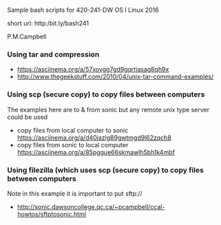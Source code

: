 Sample bash scripts for 420-241-DW OS I Linux 2016  

short url: http:/bit.ly/bash241

P.M.Campbell
### Using tar  and compression
* https://asciinema.org/a/57xovgg7gd9gqrtjasag8qh9x
* http://www.thegeekstuff.com/2010/04/unix-tar-command-examples/

### Using scp (secure copy) to copy files between computers
The examples here are to & from sonic but any remote 
unix type server could be used
* copy files from local computer to sonic
 https://asciinema.org/a/d40jazlg89gwtmgd9l62zqch8
* copy files from sonic to local computer 
 https://asciinema.org/a/85pggue66skmawlh5bh1k4mbf

### Using filezilla (which uses scp (secure copy) to copy files between computers
Note in this example it is important to put sftp://<hostname>
* http://sonic.dawsoncollege.qc.ca/~pcampbell/ccal-howtos/sftptosonic.html
